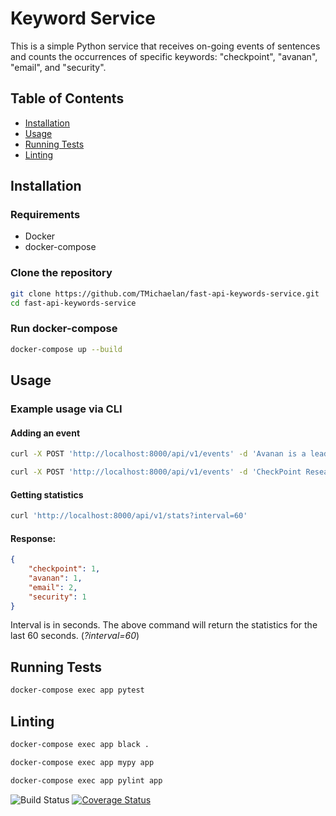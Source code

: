 # Keyword Service

This is a simple Python service that receives on-going events of sentences and counts the occurrences of specific keywords: "checkpoint", "avanan", "email", and "security".

## Table of Contents

- [Installation](#installation)
- [Usage](#usage)
- [Running Tests](#running-tests)
- [Linting](#linting)

## Installation

### Requirements
* Docker
* docker-compose

### Clone the repository
```sh
git clone https://github.com/TMichaelan/fast-api-keywords-service.git
cd fast-api-keywords-service
```
### Run docker-compose
```sh
docker-compose up --build
```

## Usage

### Example usage via CLI

#### Adding an event
```sh
curl -X POST 'http://localhost:8000/api/v1/events' -d 'Avanan is a leading Enterprise Solution for Cloud Email and Collaboration Security'
```
```sh
curl -X POST 'http://localhost:8000/api/v1/events' -d 'CheckPoint Research have been observing an enormous rise in email attacks since the beginning of 2020'
```

#### Getting statistics

```sh
curl 'http://localhost:8000/api/v1/stats?interval=60'
```

#### Response:
```json
{
    "checkpoint": 1,
    "avanan": 1,
    "email": 2,
    "security": 1
}
```

Interval is in seconds. The above command will return the statistics for the last 60 seconds. (*?interval=60*)

## Running Tests
```sh
docker-compose exec app pytest
```

## Linting
```sh
docker-compose exec app black .
```
```sh
docker-compose exec app mypy app
```
```sh
docker-compose exec app pylint app
```

![Build Status](https://github.com/TMichaelan/fast-api-keywords-service/actions/workflows/ci.yml/badge.svg)
[![Coverage Status](https://coveralls.io/repos/github/TMichaelan/fast-api-keywords-service/badge.svg?branch=main)](https://coveralls.io/github/TMichaelan/fast-api-keywords-service?branch=main)
